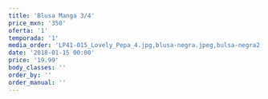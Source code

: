 ```yaml
---
title: 'Blusa Manga 3/4'
price_mxn: '350'
oferta: '1'
temporada: '1'
media_order: 'LP41-015_Lovely_Pepa_4.jpg,blusa-negra.jpeg,bulsa-negra2.jpeg'
date: '2018-01-15 00:00'
price: '19.99'
body_classes: ''
order_by: ''
order_manual: ''
---
```


